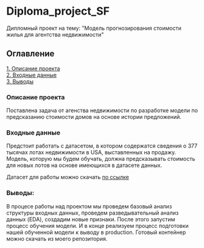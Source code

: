 # Diploma_project_SF
Дипломный проект на тему: "Модель прогнозирования стоимости жилья для агентства недвижимости"
## Оглавление  
[1. Описание проекта](#Описание-проекта)  
[2. Входные данные](#Входные-данные)   
[3. Выводы](#Выводы) 

### Описание проекта
Поставлена задача от агенства недвижимости по разработке модели по предсказанию стоимости домов на основе истории предложений.

### Входные данные
Предстоит работать с датасетом, в котором содержатся сведения о 377 тысячах лотах недвижимости в USA, выставленных на продажу. Модель, которую мы будем обучать, должна предсказывать стоимость для новых лотов на основе имеющихся в датасете данных.

Датасет для работы можно скачать [по ссылке](https://drive.google.com/file/d/11-ZNNIdcQ7TbT8Y0nsQ3Q0eiYQP__NIW/view?usp=share_link)
### Выводы:
В процесе работы над проектом мы проведем базовый анализ структуры входных данных, проведем разведывательный анализ данных (EDA), создадим новые признаки. После этого запустим процесс обучения модели. И в конце реализуем процесс подготовки нашей обученной модели к выводу в production. Готовый контейнер можно скачать из моего репозитория.
